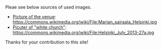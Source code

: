 Pleae see below sources of used images.

* [Picture of the venue](./jpg/Marian_sairaala_Helsinki.jpg): https://commons.wikimedia.org/wiki/File:Marian_sairaala_Helsinki.jpg
* [Picuter of "white church"](./jpg/asd.jpg): https://commons.wikimedia.org/wiki/File:Helsinki_July_2013-27a.jpg

Thanks for your contribution to this site!
